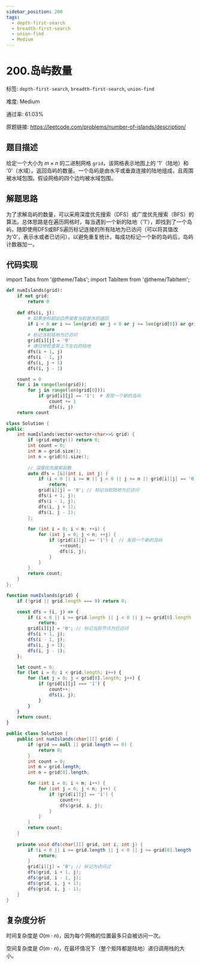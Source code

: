 ```yaml
---
sidebar_position: 200
tags:
  - depth-first-search
  - breadth-first-search
  - union-find
  - Medium
---
```


# 200.岛屿数量

标签: `depth-first-search`, `breadth-first-search`, `union-find`

难度: Medium

通过率: 61.03%

原题链接: https://leetcode.com/problems/number-of-islands/description/

## 题目描述
给定一个大小为 $m \times n$ 的二进制网格 `grid`，该网格表示地图上的 '1'（陆地）和 '0'（水域）。返回岛屿的数量。一个岛屿是由水平或垂直连接的陆地组成，且周围被水域包围。假设网格的四个边均被水域包围。

## 解题思路
为了求解岛屿的数量，可以采用深度优先搜索（DFS）或广度优先搜索（BFS）的算法。总体思路是在遍历网格时，每当遇到一个新的陆地（'1'），即找到了一个岛屿，随即使用DFS或BFS遍历标记连接的所有陆地为已访问（可以将其值改为'0'，表示水或者已访问），以避免重复统计。每成功标记一个新的岛屿后，岛屿计数器加一。

## 代码实现
import Tabs from '@theme/Tabs';
import TabItem from '@theme/TabItem';

<Tabs>
<TabItem value="python" label="Python">

```python
def numIslands(grid):
    if not grid:
        return 0
    
    def dfs(i, j):
        # 如果坐标超出边界或者当前是水则返回
        if i < 0 or i >= len(grid) or j < 0 or j >= len(grid[0]) or grid[i][j] == '0':
            return
        # 标记当前陆地为已访问
        grid[i][j] = '0'
        # 递归地检查其上下左右的陆地
        dfs(i + 1, j)
        dfs(i - 1, j)
        dfs(i, j + 1)
        dfs(i, j - 1)

    count = 0
    for i in range(len(grid)):
        for j in range(len(grid[0])):
            if grid[i][j] == '1':  # 发现一个新的岛屿
                count += 1
                dfs(i, j)
    return count
```

</TabItem>
<TabItem value="cpp" label="C++">

```cpp
class Solution {
public:
    int numIslands(vector<vector<char>>& grid) {
        if (grid.empty()) return 0;
        int count = 0;
        int m = grid.size();
        int n = grid[0].size();
        
        // 深度优先搜索函数
        auto dfs = [&](int i, int j) {
            if (i < 0 || i >= m || j < 0 || j >= n || grid[i][j] == '0')
                return;
            grid[i][j] = '0'; // 标记当前陆地为已访问
            dfs(i + 1, j);
            dfs(i - 1, j);
            dfs(i, j + 1);
            dfs(i, j - 1);
        };
        
        for (int i = 0; i < m; ++i) {
            for (int j = 0; j < n; ++j) {
                if (grid[i][j] == '1') {  // 发现一个新的岛屿
                    ++count;
                    dfs(i, j);
                }
            }
        }
        return count;
    }
};
```

</TabItem>
<TabItem value="javascript" label="JavaScript">

```javascript
function numIslands(grid) {
    if (!grid || grid.length === 0) return 0;

    const dfs = (i, j) => {
        if (i < 0 || i >= grid.length || j < 0 || j >= grid[0].length || grid[i][j] === '0')
            return;
        grid[i][j] = '0'; // 标记当前节点为已访问
        dfs(i + 1, j);
        dfs(i - 1, j);
        dfs(i, j + 1);
        dfs(i, j - 1);
    };

    let count = 0;
    for (let i = 0; i < grid.length; i++) {
        for (let j = 0; j < grid[0].length; j++) {
            if (grid[i][j] === '1') {
                count++;
                dfs(i, j);
            }
        }
    }
    return count;
}
```

</TabItem>
<TabItem value="java" label="Java">

```java
public class Solution {
    public int numIslands(char[][] grid) {
        if (grid == null || grid.length == 0) {
            return 0;
        }
        int count = 0;
        int m = grid.length;
        int n = grid[0].length;

        for (int i = 0; i < m; i++) {
            for (int j = 0; j < n; j++) {
                if (grid[i][j] == '1') {
                    count++;
                    dfs(grid, i, j);
                }
            }
        }
        return count;
    }
    
    private void dfs(char[][] grid, int i, int j) {
        if (i < 0 || i >= grid.length || j < 0 || j >= grid[0].length || grid[i][j] == '0') {
            return;
        }
        grid[i][j] = '0'; // 标记为访问过
        dfs(grid, i + 1, j);
        dfs(grid, i - 1, j);
        dfs(grid, i, j + 1);
        dfs(grid, i, j - 1);
    }
}
```

</TabItem>
</Tabs>

## 复杂度分析
时间复杂度是 $O(m \cdot n)$，因为每个网格的位置最多只会被访问一次。  
  
空间复杂度是 $O(m \cdot n)$，在最坏情况下（整个矩阵都是陆地）递归调用栈的大小。  
